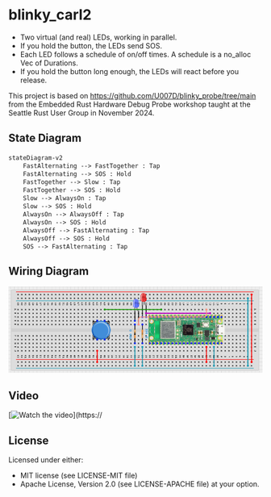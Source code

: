 # blinky_carl2

* Two virtual (and real) LEDs, working in parallel.
* If you hold the button, the LEDs send SOS.
* Each LED follows a schedule of on/off times. A schedule is a no_alloc Vec of Durations.
* If you hold the button long enough, the LEDs will react before you
   release.

This project is based on <https://github.com/U007D/blinky_probe/tree/main> from the
Embedded Rust Hardware Debug Probe workshop taught at the
Seattle Rust User Group in November 2024.

## State Diagram

```mermaid
stateDiagram-v2
    FastAlternating --> FastTogether : Tap
    FastAlternating --> SOS : Hold
    FastTogether --> Slow : Tap
    FastTogether --> SOS : Hold
    Slow --> AlwaysOn : Tap
    Slow --> SOS : Hold
    AlwaysOn --> AlwaysOff : Tap
    AlwaysOn --> SOS : Hold
    AlwaysOff --> FastAlternating : Tap
    AlwaysOff --> SOS : Hold
    SOS --> FastAlternating : Tap
```

## Wiring Diagram

[![Wiring Diagram](wiring_diagram.png)](https://app.cirkitdesigner.com/project/38f41aba-e97e-46a3-81b6-35f196153c90)

## Video

[![Watch the video](https://img.youtube.com/vi/_iQKyh3FGX4/0.jpg)](https://

## License

Licensed under either:

* MIT license (see LICENSE-MIT file)
* Apache License, Version 2.0 (see LICENSE-APACHE file)
  at your option.
